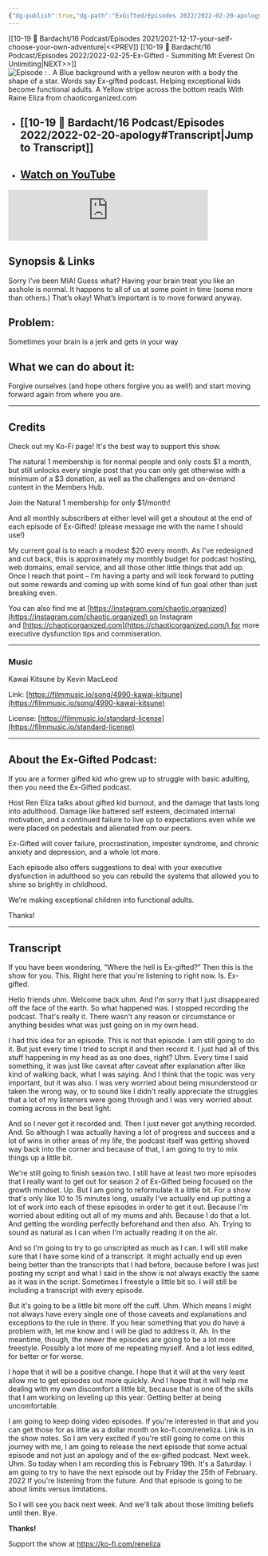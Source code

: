 ```yaml
---
{"dg-publish":true,"dg-path":"ExGifted/Episodes 2022/2022-02-20-apology.md","dg-permalink":"exgifted/apology","permalink":"/exgifted/apology/","title":"Apology","noteIcon":"","created":"","updated":"2023-08-21T09:28:03.000-04:00"}
---
```


[[10-19 💢 Bardacht/16 Podcast/Episodes 2021/2021-12-17-your-self-choose-your-own-adventure\|<<PREV]]                          [[10-19 💢 Bardacht/16 Podcast/Episodes 2022/2022-02-25-Ex-Gifted - Summiting Mt Everest On Unlimiting\|NEXT>>]]
![Episode : . A Blue background with a yellow neuron with a body the shape of a star. Words say Ex-gifted podcast. Helping exceptional kids become functional adults. A Yellow stripe across the bottom reads With Raine Eliza from chaoticorganized.com](https://i.imgur.com/9DEFNUZ.png)
- ## [[10-19 💢 Bardacht/16 Podcast/Episodes 2022/2022-02-20-apology#Transcript\|Jump to Transcript]]
- ## [Watch on YouTube](https://youtu.be/7x8cnXI-7As)


<iframe src="https://podcasters.spotify.com/pod/show/exgifted/embed/episodes/Apology-e1vas37" height="102px" width="400px" frameborder="0" scrolling="no"></iframe>



## Synopsis & Links

Sorry I’ve been MIA! Guess what? Having your brain treat you like an asshole is normal. It happens to all of us at some point in time (some more than others.) That’s okay! What’s important is to move forward anyway.

## Problem: 

Sometimes your brain is a jerk and gets in your way

## What we can do about it: 

Forgive ourselves (and hope others forgive you as well!) and start moving forward again from where you are.

---

## Credits

Check out my Ko-Fi page! It's the best way to support this show.

The natural 1 membership is for normal people and only costs $1 a month, but still unlocks every single post that you can only get otherwise with a minimum of a $3 donation, as well as the challenges and on-demand content in the Members Hub.

Join the Natural 1 membership for only $1/month!

And all monthly subscribers at either level will get a shoutout at the end of each episode of Ex-Gifted! (please message me with the name I should use!)

My current goal is to reach a modest $20 every month. As I've redesigned and cut back, this is approximately my monthly budget for podcast hosting, web domains, email service, and all those other little things that add up. Once I reach that point – I’m having a party and will look forward to putting out some rewards and coming up with some kind of fun goal other than just breaking even.

You can also find me at [https://instagram.com/chaotic.organized](https://instagram.com/chaotic.organized) on Instagram and [https://chaoticorganized.com](https://chaoticorganized.com/) for more executive dysfunction tips and commiseration.

---

### Music

Kawai Kitsune by Kevin MacLeod

Link: [https://filmmusic.io/song/4990-kawai-kitsune](https://filmmusic.io/song/4990-kawai-kitsune)

License: [https://filmmusic.io/standard-license](https://filmmusic.io/standard-license)

---

## About the Ex-Gifted Podcast:

If you are a former gifted kid who grew up to struggle with basic adulting, then you need the Ex-Gifted podcast.

Host Ren Eliza talks about gifted kid burnout, and the damage that lasts long into adulthood. Damage like battered self esteem, decimated internal motivation, and a continued failure to live up to expectations even while we were placed on pedestals and alienated from our peers.

Ex-Gifted will cover failure, procrastination, imposter syndrome, and chronic anxiety and depression, and a whole lot more.

Each episode also offers suggestions to deal with your executive dysfunction in adulthood so you can rebuild the systems that allowed you to shine so brightly in childhood.

We’re making exceptional children into functional adults.

Thanks!

---

## Transcript

If you have been wondering, “Where the hell is Ex-gifted?” Then this is the show for you. This. Right here that you're listening to right now. Is. Ex-gifted. 

Hello friends uhm. Welcome back uhm. And I'm sorry that I just disappeared off the face of the earth. So what happened was. I stopped recording the podcast. That's really it. There wasn't any reason or circumstance or anything besides what was just going on in my own head. 

I had this idea for an episode. This is not that episode. I am still going to do it. But just every time I tried to script it and then record it. I just had all of this stuff happening in my head as as one does, right? Uhm. Every time I said something, it was just like caveat after caveat after explanation after like kind of walking back, what I was saying. And I think that the topic was very important, but it was also. I was very worried about being misunderstood or taken the wrong way, or to sound like I didn't really appreciate the struggles that a lot of my listeners were going through and I was very worried about coming across in the best light. 

And so I never got it recorded and. Then I just never got anything recorded. And. So although I was actually having a lot of progress and success and a lot of wins in other areas of my life, the podcast itself was getting shoved way back into the corner and because of that, I am going to try to mix things up a little bit. 

We're still going to finish season two. I still have at least two more episodes that I really want to get out for season 2 of Ex-Gifted being focused on the growth mindset. Up. But I am going to reformulate it a little bit. For a show that's only like 10 to 15 minutes long, usually I've actually end up putting a lot of work into each of these episodes in order to get it out. Because I'm worried about editing out all of my mums and ahh. Because I do that a lot. And getting the wording perfectly beforehand and then also. Ah. Trying to sound as natural as I can when I'm actually reading it on the air. 

And so I'm going to try to go unscripted as much as I can. I will still make sure that I have some kind of a transcript. It might actually end up even being better than the transcripts that I had before, because before I was just posting my script and what I said in the show is not always exactly the same as it was in the script. Sometimes I freestyle a little bit so. I will still be including a transcript with every episode. 

But it's going to be a little bit more off the cuff. Uhm. Which means I might not always have every single one of those caveats and explanations and exceptions to the rule in there. If you hear something that you do have a problem with, let me know and I will be glad to address it. Ah. In the meantime, though, the newer the episodes are going to be a lot more freestyle. Possibly a lot more of me repeating myself. And a lot less edited, for better or for worse. 

I hope that it will be a positive change. I hope that it will at the very least allow me to get episodes out more quickly. And I hope that it will help me dealing with my own discomfort a little bit, because that is one of the skills that I am working on leveling up this year: Getting better at being uncomfortable. 

I am going to keep doing video episodes. If you're interested in that and you can get those for as little as a dollar month on ko-fi.com/reneliza. Link is in the show notes. So I am very excited if you're still going to come on this journey with me, I am going to release the next episode that some actual episode and not just an apology and of the ex-gifted podcast. Next week. Uhm. So today when I am recording this is February 19th. It's a Saturday. I am going to try to have the next episode out by Friday the 25th of February. 2022 If you're listening from the future. And that episode is going to be about limits versus limitations. 

So I will see you back next week. And we'll talk about those limiting beliefs until then. Bye.



**Thanks!**

Support the show at https://ko-fi.com/reneliza 